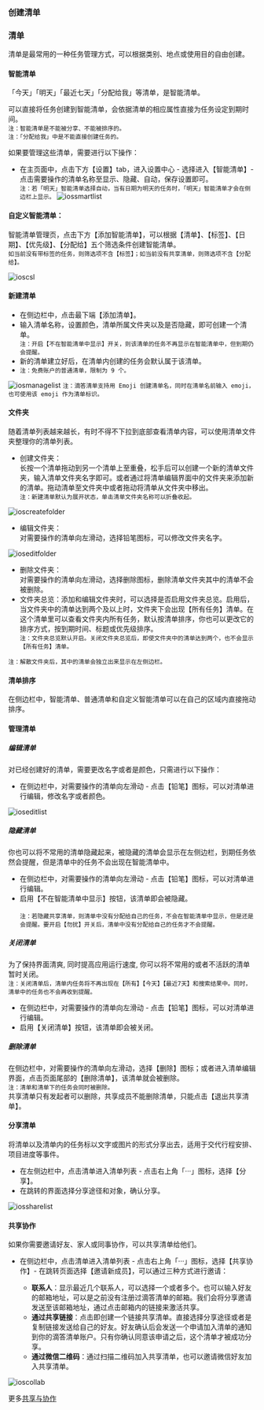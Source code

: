 ### 创建清单

### 清单

清单是最常用的一种任务管理方式，可以根据类别、地点或使用目的自由创建。

#### 智能清单

「今天」「明天」「最近七天」「分配给我」等清单，是智能清单。

可以直接将任务创建到智能清单，会依据清单的相应属性直接为任务设定到期时间。 <br >`注：智能清单是不能被分享、不能被排序的。` <br >`注：「分配给我」中是不能直接创建任务的。`

如果要管理这些清单，需要进行以下操作：

* 在主页面中，点击下方【设置】tab，进入设置中心 - 选择进入【智能清单】- 点击需要操作的清单名称至显示、隐藏、自动，保存设置即可。
  <br >`注：若「明天」智能清单选择自动，当有日期为明天的任务时，「明天」智能清单才会在侧边栏上显示。`
![iossmartlist](../images/ios/managelist/smartlist.jpg)


#### 自定义智能清单：

智能清单管理页，点击下方【添加智能清单】，可以根据【清单】、【标签】、【日期】、【优先级】、【分配给】五个筛选条件创建智能清单。 <br >`如当前没有带标签的任务，则筛选项不含【标签】；如当前没有共享清单，则筛选项不含【分配给】。`

![ioscsl](../images/ios/managelist/csl.jpg)

#### 新建清单

* 在侧边栏中，点击最下端【添加清单】。
* 输入清单名称，设置颜色，清单所属文件夹以及是否隐藏，即可创建一个清单。
  <br>`注：开启【不在智能清单中显示】开关，则该清单的任务不再显示在智能清单中，但到期仍会提醒。`
* 新的清单建立好后，在清单内创建的任务会默认属于该清单。  
* `注：免费账户的普通清单，限制为 9 个。`

![iosmanagelist](../images/ios/managelist/addlist.jpg) `注：滴答清单支持用 Emoji 创建清单名，同时在清单名前输入 emoji，也可使用该 emoji 作为清单标识。`



#### 文件夹

随着清单列表越来越长，有时不得不下拉到底部查看清单内容，可以使用清单文件夹整理你的清单列表。

* 创建文件夹：  
  长按一个清单拖动到另一个清单上至重叠，松手后可以创建一个新的清单文件夹，输入清单文件夹名字即可。或者通过将清单编辑界面中的文件夹来添加新的清单。拖动清单至文件夹中或者拖动将清单从文件夹中移出。
  <br >`注：新建清单默认为展开状态，单击清单文件夹名称可以折叠收起。`
	
![ioscreatefolder](../images/ios/managelist/folder1.jpg)

* 编辑文件夹：  
  对需要操作的清单向左滑动，选择铅笔图标，可以修改文件夹名字。

![ioseditfolder](../images/ios/managelist/folder2.jpg)

* 删除文件夹：  
  对需要操作的清单向左滑动，选择删除图标，删除清单文件夹其中的清单不会被删除。
* 文件夹总览：添加和编辑文件夹时，可以选择是否启用文件夹总览。启用后，当文件夹中的清单达到两个及以上时，文件夹下会出现【所有任务】清单。在这个清单里可以查看文件夹内所有任务，默认按清单排序，你也可以更改它的排序方式，按到期时间、标题或优先级排序。
  <br>`注：文件夹总览默认开启。关闭文件夹总览后，即使文件夹中的清单达到两个，也不会显示【所有任务】清单。`

`注：解散文件夹后，其中的清单会独立出来显示在左侧边栏。`

#### 清单排序

在侧边栏中，智能清单、普通清单和自定义智能清单可以在自己的区域内直接拖动排序。

#### 管理清单

##### 编辑清单

对已经创建好的清单，需要更改名字或者是颜色，只需进行以下操作：

* 在侧边栏中，对需要操作的清单向左滑动 - 点击【铅笔】图标，可以对清单进行编辑，修改名字或者颜色。

![ioseditlist](../images/ios/managelist/editlist.jpg)

##### 隐藏清单

你也可以将不常用的清单隐藏起来，被隐藏的清单会显示在左侧边栏，到期任务依然会提醒，但是清单中的任务不会出现在智能清单中。

* 在侧边栏中，对需要操作的清单向左滑动 - 点击【铅笔】图标，可以对清单进行编辑。
* 启用【不在智能清单中显示】按钮，该清单即会被隐藏。  
  <br>`注：若隐藏共享清单，则清单中没有分配给自己的任务，不会在智能清单中显示，但是还是会提醒。要开启【勿扰】开关后，清单中没有分配给自己的任务才不会提醒。`

##### 关闭清单

为了保持界面清爽, 同时提高应用运行速度, 你可以将不常用的或者不活跃的清单暂时关闭。 <br >`注：关闭清单后，清单内任务将不再出现在【所有】【今天】【最近7天】和搜索结果中。同时，清单中的任务也不会再收到提醒。`

* 在侧边栏中，对需要操作的清单向左滑动 - 点击【铅笔】图标，可以对清单进行编辑。
* 启用【关闭清单】按钮，该清单即会被关闭。

##### 删除清单

在侧边栏中，对需要操作的清单向左滑动，选择【删除】图标；或者进入清单编辑界面，点击页面尾部的【删除清单】，该清单就会被删除。 <br>`注：清单和清单下的任务会同时被删除。` <br >
共享清单只有发起者可以删除，共享成员不能删除清单，只能点击【退出共享清单】。

#### 分享清单

将清单以及清单内的任务标以文字或图片的形式分享出去，适用于交代行程安排、项目进度等事件。

* 在左侧边栏中，点击清单进入清单列表 - 点击右上角「···」图标，选择【分享】。
* 在跳转的界面选择分享途径和对象，确认分享。

![iossharelist](../images/ios/managelist/sharelist.jpg)

#### 共享协作

如果你需要邀请好友、家人或同事协作，可以共享清单给他们。

* 在侧边栏中，点击清单进入清单列表 - 点击右上角「···」图标，选择【共享协作】- 在跳转页面选择【邀请新成员】，可以通过三种方式进行邀请：

  * **联系人**：显示最近几个联系人，可以选择一个或者多个。也可以输入好友的邮箱地址，可以是之前没有注册过滴答清单的邮箱。我们会将分享邀请发送至该邮箱地址，通过点击邮箱内的链接来激活共享。
  * **通过共享链接**：点击即创建一个链接共享清单。直接选择分享途径或者是复制链接发送给自己的好友。好友确认后会发送一个申请加入清单的通知到你的滴答清单账户。只有你确认同意该申请之后，这个清单才被成功分享。
  * **通过微信二维码**：通过扫描二维码加入共享清单，也可以邀请微信好友加入共享清单。

![ioscollab](../images/ios/managelist/collabration.jpg)

更多[共享与协作](../collaboration.md)

